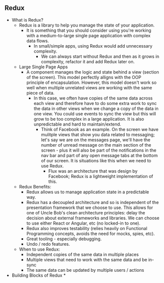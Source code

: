 ## Redux
* What is Redux?
    * Redux is a library to help you manage the state of your application.
        * It is something that you should consider using you're working with a medium-to-large single page application with complex data flows.
            * In small/simple apps, using Redux would add unnecessary complexity.
                * We can always start without Redux and then as it grows in complexity, refactor it and add Redux later on.
    * Large Single Page Apps
        * A component manages the logic and state behind a view (section of the screen). This model perfectly alligns with the OOP principle of encapsulation. However, this model doesn't work so well when multiple unrelated views are working with the same piece of data. 
            * In this case, we often have copies of the same data across each view and therefore have to do some extra work to sync the data in other views when we change a copy of the data in one view. You could use events to sync the view but this will grow to be too complex in a large application. It is also unpredictable and hard to maintain/extend.
                * Think of Facebook as an example. On the screen we have mulitple views that show you data related to messaging; let's say we are on the messages page, we'll have the number of unread message on the main section of the screen - plus it will also be part of the notifications in the nav bar and part of any open message tabs at the bottom of our screen. It is situations like this when we need to use Redux.
                    * Flux was an architecture that was design by Facebook; Redux is a lightweight implementation of this.
    * Redux Benefits:
        * Redux allows us to manage application state in a predictable way.
        * Redux has a decoupled architecture and so is independent of the presentation framework that we choose to use. This allows for one of Uncle Bob's clean architecture principles: delay the decision about external frameworks and libraries. We can choose to use either React or Angular, etc (no locked-in to one).
        * Redux also improves testability (relies heavily on Functional Programming concepts, avoids the need for mocks, spies, etc).
        * Great tooling - especially debugging.
        * Undo / redo features.
    * When to use Redux:
        * Independent copies of the same data in multiple places
        * Multiple views that need to work with the same data and be in-sync
        * The same data can be updated by multiple users / actions
* Building Blocks of Redux
    * 


